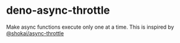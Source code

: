 # deno-async-throttle
Make async functions execute only one at a time. This is inspired by [@shokai/async-throttle](https://github.com/shokai/async-throttle)
